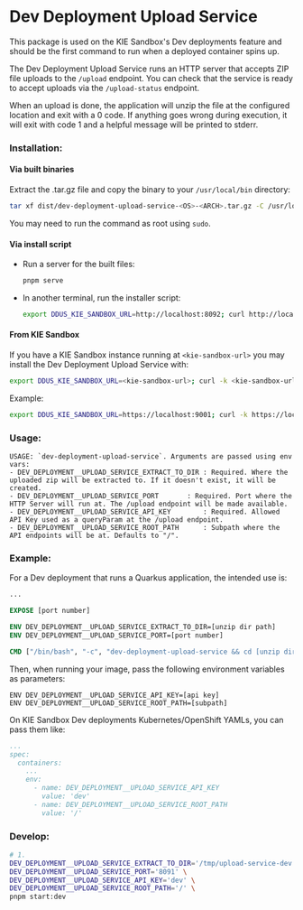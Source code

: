# Dev Deployment Upload Service

This package is used on the KIE Sandbox's Dev deployments feature and should be the first command to run when a deployed container spins up.

The Dev Deployment Upload Service runs an HTTP server that accepts ZIP file uploads to the `/upload` endpoint. You can check that the service is ready to accept uploads via the `/upload-status` endpoint.

When an upload is done, the application will unzip the file at the configured location and exit with a 0 code. If anything goes wrong during execution, it will exit with code 1 and a helpful message will be printed to stderr.

### Installation:

#### Via built binaries

Extract the .tar.gz file and copy the binary to your `/usr/local/bin` directory:

```bash
tar xf dist/dev-deployment-upload-service-<OS>-<ARCH>.tar.gz -C /usr/local/bin
```

You may need to run the command as root using `sudo`.

#### Via install script

- Run a server for the built files:
  ```bash
  pnpm serve
  ```
- In another terminal, run the installer script:
  ```bash
  export DDUS_KIE_SANDBOX_URL=http://localhost:8092; curl http://localhost:8092/install.sh | bash
  ```

#### From KIE Sandbox

If you have a KIE Sandbox instance running at `<kie-sandbox-url>` you may install the Dev Deployment Upload Service with:

```bash
export DDUS_KIE_SANDBOX_URL=<kie-sandbox-url>; curl -k <kie-sandbox-url>/dev-deployments/upload-service/install.sh | bash
```

Example:

```bash
export DDUS_KIE_SANDBOX_URL=https://localhost:9001; curl -k https://localhost:9001/dev-deployments/upload-service/install.sh | bash
```

### Usage:

```
USAGE: `dev-deployment-upload-service`. Arguments are passed using env vars:
- DEV_DEPLOYMENT__UPLOAD_SERVICE_EXTRACT_TO_DIR	: Required. Where the uploaded zip will be extracted to. If it doesn't exist, it will be created.
- DEV_DEPLOYMENT__UPLOAD_SERVICE_PORT		: Required. Port where the HTTP Server will run at. The /upload endpoint will be made available.
- DEV_DEPLOYMENT__UPLOAD_SERVICE_API_KEY		: Required. Allowed API Key used as a queryParam at the /upload endpoint.
- DEV_DEPLOYMENT__UPLOAD_SERVICE_ROOT_PATH		: Subpath where the API endpoints will be at. Defaults to "/".
```

### Example:

For a Dev deployment that runs a Quarkus application, the intended use is:

```Dockerfile
...

EXPOSE [port number]

ENV DEV_DEPLOYMENT__UPLOAD_SERVICE_EXTRACT_TO_DIR=[unzip dir path]
ENV DEV_DEPLOYMENT__UPLOAD_SERVICE_PORT=[port number]

CMD ["/bin/bash", "-c", "dev-deployment-upload-service && cd [unzip dir path] && mvn quarkus:dev"]
```

Then, when running your image, pass the following environment variables as parameters:

```
ENV DEV_DEPLOYMENT__UPLOAD_SERVICE_API_KEY=[api key]
ENV DEV_DEPLOYMENT__UPLOAD_SERVICE_ROOT_PATH=[subpath]
```

On KIE Sandbox Dev deployments Kubernetes/OpenShift YAMLs, you can pass them like:

```yaml
...
spec:
  containers:
    ...
    env:
      - name: DEV_DEPLOYMENT__UPLOAD_SERVICE_API_KEY
        value: 'dev'
      - name: DEV_DEPLOYMENT__UPLOAD_SERVICE_ROOT_PATH
        value: '/'
```

### Develop:

```bash
# 1.
DEV_DEPLOYMENT__UPLOAD_SERVICE_EXTRACT_TO_DIR='/tmp/upload-service-dev' \
DEV_DEPLOYMENT__UPLOAD_SERVICE_PORT='8091' \
DEV_DEPLOYMENT__UPLOAD_SERVICE_API_KEY='dev' \
DEV_DEPLOYMENT__UPLOAD_SERVICE_ROOT_PATH='/' \
pnpm start:dev
```
